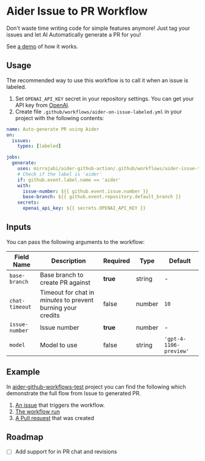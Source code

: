 # Aider Issue to PR Workflow

Don't waste time writing code for simple features anymore! Just tag your issues and let AI Automatically generate a PR for you!

See [a demo](#example) of how it works.

## Usage

The recommended way to use this workflow is to call it when an issue is labeled.

1. Set `OPENAI_API_KEY` secret in your repository settings. You can get your API key from [OpenAI](https://platform.openai.com/api-keys).
1. Create file `.github/workflows/aider-on-issue-labeled.yml` in your project with the following contents:

```yaml
name: Auto-generate PR using Aider
on:
  issues:
    types: [labeled]

jobs:
  generate:
    uses: mirrajabi/aider-github-action/.github/workflows/aider-issue-to-pr.yml@main
    # Check if the label is 'aider'
    if: github.event.label.name == 'aider'
    with:
      issue-number: ${{ github.event.issue.number }}
      base-branch: ${{ github.event.repository.default_branch }}
    secrets: 
      openai_api_key: ${{ secrets.OPENAI_API_KEY }}

```

## Inputs

You can pass the following arguments to the workflow:

| Field Name     | Description                                                   | Required | Type    | Default                  |
|-----------------|---------------------------------------------------------------|----------|---------|--------------------------|
| `base-branch`     | Base branch to create PR against                               | **true**     | string  | -                        |
| `chat-timeout`    | Timeout for chat in *minutes* to prevent burning your credits    | false    | number  | `10`                       |
| `issue-number`    | Issue number                                                  | **true**     | number  | -                        |
| `model`           | Model to use                                                  | false    | string  | `'gpt-4-1106-preview'`    |

## Example

In [aider-github-workflows-test](https://github.com/mirrajabi/aider-github-workflows-test/issues) project you can find the following which demonstrate the full flow from Issue to generated PR.

1. [An issue](https://github.com/mirrajabi/aider-github-workflows-test/issues/1) that triggers the workflow.
1. [The workflow run](https://github.com/mirrajabi/aider-github-workflows-test/actions/runs/7364374650)
1. [A Pull request](https://github.com/mirrajabi/aider-github-workflows-test/pull/2) that was created

## Roadmap

- [ ] Add support for in PR chat and revisions
